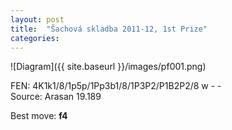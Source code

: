 ```yaml
---
layout: post
title:  "Šachová skladba 2011-12, 1st Prize"
categories: 
---
```


![Diagram]({{ site.baseurl }}/images/pf001.png)

FEN: 4K1k1/8/1p5p/1Pp3b1/8/1P3P2/P1B2P2/8 w - -  
Source: Arasan 19.189  
<!--more-->
Best move: **f4**




